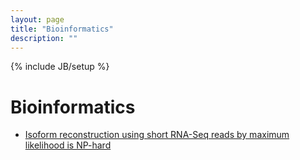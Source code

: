 ```yaml
---
layout: page
title: "Bioinformatics"
description: ""
---
```

{% include JB/setup %}

# Bioinformatics

<ul>
<li><a href="http://arxiv.org/abs/1305.0916">Isoform reconstruction using short RNA-Seq reads by maximum likelihood is NP-hard</a></li>
<li style="visibility: hidden;"><a href="./lty-tsinghua-undergrad-thesis.pdf">通过 RNA-Seq 估计转录本长度和辨识剪切异构体的研究 (清华大学本科论文)</a></li>
</ul>

<!--
* [*De novo* transcript reconstruction and abundance estimation in eukaryotic RNA-Seq data analysis](https://github.com/tianyang-li/de-novo-rna-seq-quant-1)

* [Statistical etimation a transcript's length from RNA-Seq data](https://github.com/tianyang-li/rna-seq-len-est-0)

* [Assembly Assisted RNA-Seq Alignment](https://github.com/tianyang-li/aarsa)

* [本科论文](https://github.com/tianyang-li/thuthesis/tree/my-stuff)
-->


